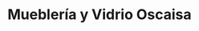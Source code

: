 ---
title: "Mueblería y Vidrio Oscaisa"
url: /jinotega/muebleria-y-vidrio-oscaisa/
shop: muebles
---